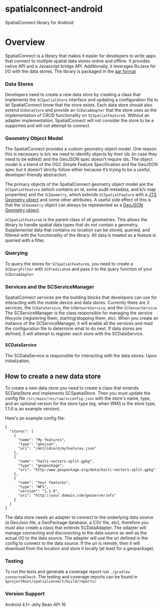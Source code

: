 # spatialconnect-android
SpatialConnect library for Android


# Overview

SpatialConnect is a library that makes it easier for developers to write
apps that connect to multiple spatial data stores online and offline.
It provides native API and a Javascript bridge API.  Additionally, it leverages RxJava for I/O with the data stores.  The library is packaged in the [aar format](http://tools.android.com/tech-docs/new-build-system/aar-format)

### Data Stores

Developers need to create a new data store by creating a class that implements the `SCSpatialStore` interface and updating a configuration file to let SpatialConnect know
that the store exists.  Each data store should also extend `SCDataStore` and provide
an `SCDataAdapter` that the store uses as the implementation of
CRUD functionality on `SCSpatialFeature`s.  Without an adapter
implementation, SpatialConnect will not consider the store to be a
supported and will not attempt to connect.

### Geometry Object Model

The SpatialConnect provides a custom geometry object model.  One reason this
is necessary is b/c we need to identify objects by their ids (in case
they need to be edited) and the GeoJSON spec doesn’t require ids.  The
object model is a blend of the OGC Simple Feature Specification and the
GeoJSON spec but it doesn’t strictly follow either because it’s trying to be
a useful, developer-friendly abstraction.

The primary objects of the SpatialConnect geometry object model are the
`SCSpatialFeature` (which contains an id, some audit metadata, and k/v map
properties) and the `SCGeometry`, which extends `SCSpatialFeature` with a
[JTS Geometry object](http://docs.geotools.org/stable/userguide/library/jts/geometry.html) and some other attributes.  A useful side effect of
this is that the `SCGeometry` object can always be represented as a
[GeoJSON Geometry object](http://geojson.org/geojson-spec.html#geometry-objects).

`SCSpatialFeature`s is the parent class of all geometries. This allows the library to handle spatial data types that do not contain a geometry. Supplemental data that contains no location can be stored, queried, and filtered with the functionality of the library. All data is treated as a feature is queried with a filter.

### Querying

To query the stores for `SCSpatialFeature`s, you need to create a `SCQueryFilter` with `SCPredicate`s and pass it to the query function of your `SCDataAdapter`.


### Services and the SCServiceManager

SpatialConnect services are the building blocks that developers can use for interacting with the mobile device and data stores.  Currently there are 3 services, the `SCDataService`, the `SCNetworkService`, and the `SCSensorService`.  The SCServiceManager is the class responsible for managing the service lifecycle (registering them, starting/stopping them, etc).  When you create an instance of the SCServiceManager, it will enable all the services and read the configuration file to determine what to do next.  If data stores are defined, it will attempt to register each store with the SCDataService.

#### SCDataService
The SCDataService is responsible for interacting with the data stores.  Upon initialization,   



## How to create a new data store
To create a new data store you need to create a class that extends SCDataStore and implements SCSpatialStore.  Then you must update the config file `/src/main/res/raw/scconfig.json` with the store's name, type, and an optional version for the store type (eg. when WMS is the store type, 1.1.0 is an example version).

Here's an example config file:

```
{
  "stores": [
    {
      "name": "My features",
      "type": "geojson",
      "uri": "/mnt/sdcard/myfeatures.json"
    },
    {
      "name": "haiti-vectors-split.gpkg",
      "type": "geopackage",
      "uri": "http:/www.geopackage.org/data/haiti-vectors-split.gpkg"
    },
    {
      "name": "Your features",
      "type": "WFS",
      "version": "1.1.0",
      "uri": "http://your.domain.com/geoserver/wfs"
    }
  ]
}
```

The data store needs an adapter to connect to the underlying data source (a GeoJson file, a GeoPackage database, a CSV file, etc), therefore you must also create a class that extends SCDataAdapter.  The adapter will manage connecting and disconecting to the data source as well as the actual I/O to the data source.  The adapter will use the uri defined in the config to connect to the data source.  If the uri is remote, then it will download from the location and store it locally (at least for a geopackage).  

### Testing

To run the tests and generate a coverage report run `./gradlew connectedCheck`.  The
testing and coverage reports can be found in `$projectRoot/spatialconnect/build/reports/`

### Version Support
Android 4.1+ Jelly Bean API 16
